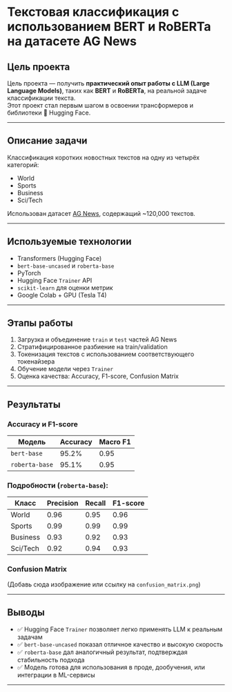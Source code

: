 #  Текстовая классификация с использованием BERT и RoBERTa на датасете AG News

##  Цель проекта
Цель проекта — получить **практический опыт работы с LLM (Large Language Models)**, таких как **BERT** и **RoBERTa**, на реальной задаче классификации текста.  
Этот проект стал первым шагом в освоении трансформеров и библиотеки 🤗 Hugging Face.

---

##  Описание задачи
Классификация коротких новостных текстов на одну из четырёх категорий:

-  World
-  Sports
-  Business
-  Sci/Tech

Использован датасет [AG News](https://huggingface.co/datasets/ag_news), содержащий ~120,000 текстов.

---

##  Используемые технологии

-  Transformers (Hugging Face)
- `bert-base-uncased` и `roberta-base`
- PyTorch
- Hugging Face `Trainer` API
- `scikit-learn` для оценки метрик
- Google Colab + GPU (Tesla T4)

---

##  Этапы работы

1. Загрузка и объединение `train` и `test` частей AG News
2. Стратифицированное разбиение на train/validation
3. Токенизация текстов с использованием соответствующего токенайзера
4. Обучение модели через `Trainer`
5. Оценка качества: Accuracy, F1-score, Confusion Matrix

---

##  Результаты

###  Accuracy и F1-score

| Модель           | Accuracy | Macro F1 |
|------------------|----------|----------|
| `bert-base`      | 95.2%    | 0.95     |
| `roberta-base`   | 95.1%    | 0.95     |

###  Подробности (`roberta-base`):

| Класс     | Precision | Recall | F1-score |
|-----------|-----------|--------|----------|
| World     | 0.96      | 0.95   | 0.96     |
| Sports    | 0.99      | 0.99   | 0.99     |
| Business  | 0.93      | 0.92   | 0.93     |
| Sci/Tech  | 0.92      | 0.94   | 0.93     |

###  Confusion Matrix

(Добавь сюда изображение или ссылку на `confusion_matrix.png`)

---

##  Выводы

- ✅ Hugging Face `Trainer` позволяет легко применять LLM к реальным задачам
- ✅ `bert-base-uncased` показал отличное качество и высокую скорость
- ✅ `roberta-base` дал аналогичный результат, подтверждая стабильность подхода
- ✅ Модель готова для использования в проде, дообучения, или интеграции в ML-сервисы

---
